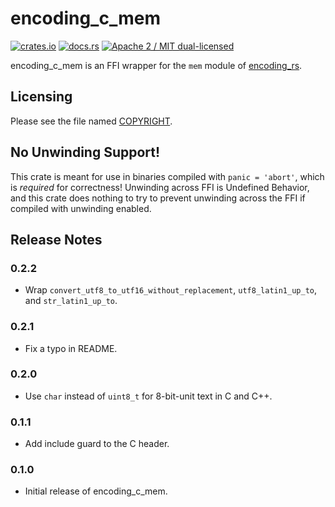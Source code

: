 # encoding_c_mem

[![crates.io](https://meritbadge.herokuapp.com/encoding_c_mem)](https://crates.io/crates/encoding_c_mem)
[![docs.rs](https://docs.rs/encoding_c_mem/badge.svg)](https://docs.rs/encoding_c_mem/)
[![Apache 2 / MIT dual-licensed](https://img.shields.io/badge/license-Apache%202%20%2F%20MIT-blue.svg)](https://github.com/hsivonen/encoding_c_mem/blob/master/COPYRIGHT)

encoding_c_mem is an FFI wrapper for the `mem` module of [encoding_rs](https://github.com/hsivonen/encoding_rs).

## Licensing

Please see the file named
[COPYRIGHT](https://github.com/hsivonen/encoding_c_mem/blob/master/COPYRIGHT).

## No Unwinding Support!

This crate is meant for use in binaries compiled with `panic = 'abort'`, which
is _required_ for correctness! Unwinding across FFI is Undefined Behavior, and
this crate does nothing to try to prevent unwinding across the FFI if
compiled with unwinding enabled.

## Release Notes

### 0.2.2

* Wrap `convert_utf8_to_utf16_without_replacement`, `utf8_latin1_up_to`,
  and `str_latin1_up_to`.

### 0.2.1

* Fix a typo in README.

### 0.2.0

* Use `char` instead of `uint8_t` for 8-bit-unit text in C and C++.

### 0.1.1

* Add include guard to the C header.

### 0.1.0

* Initial release of encoding_c_mem.
